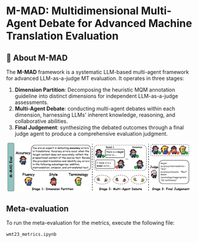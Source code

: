 # M-MAD: Multidimensional Multi-Agent Debate for Advanced Machine Translation Evaluation

## **🤖** About M-MAD<a name="about"></a>

The **M-MAD** framework is a systematic LLM-based multi-agent framework for advanced LLM-as-a-judge MT evaluation. It operates in three stages:


1. **Dimension Partition**: Decomposing the heuristic MQM annotation guideline into distinct dimensions for independent LLM-as-a-judge assessments.
2. **Multi-Agent Debate**: conducting multi-agent debates within each dimension, harnessing LLMs' inherent knowledge, reasoning, and collaborative abilities.
3. **Final Judgement**: synthesizing the debated outcomes through a final judge agent to produce a comprehensive evaluation judgment.

![framework.png](asset/framework.png)

## Meta-evaluation
To run the meta-evaluation for the metrics, execute the following file:
```bash
wmt23_metrics.ipynb
```